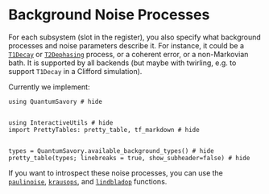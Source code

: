 # Background Noise Processes


For each subsystem (slot in the register), you also specify what background processes and noise parameters describe it.
For instance, it could be a [`T1Decay`](@ref) or [`T2Dephasing`](@ref) process, or a coherent error, or a non-Markovian bath.
It is supported by all backends (but maybe with twirling, e.g. to support `T1Decay` in a Clifford simulation).


Currently we implement:


```@example
using QuantumSavory # hide


using InteractiveUtils # hide
import PrettyTables: pretty_table, tf_markdown # hide


types = QuantumSavory.available_background_types() # hide
pretty_table(types; linebreaks = true, show_subheader=false) # hide
```


If you want to introspect these noise processes, you can use the [`paulinoise`](@ref), [`krausops`](@ref), and [`lindbladop`](@ref) functions.
